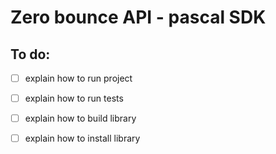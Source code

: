 # Zero bounce API - pascal SDK

## To do:
- [ ] explain how to run project
- [ ] explain how to run tests
- [ ] explain how to build library
- [ ] explain how to install library

